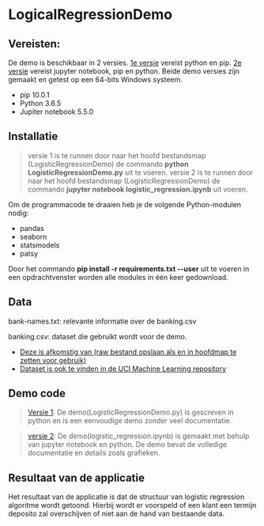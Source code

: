 # LogicalRegressionDemo

## Vereisten:
De demo is beschikbaar in 2 versies. [1e versie](https://github.com/HanNotSMachineLearning/LogisticRegressionDemo/blob/master/LogisticRegressionDemo.py) vereist python en pip. [2e versie](https://github.com/HanNotSMachineLearning/LogisticRegressionDemo/blob/master/logistic_regression.ipynb) vereist jupyter notebook, pip en python. Beide demo versies zijn gemaakt en getest op een 64-bits Windows systeem.


* pip 10.0.1
* Python 3.6.5
* Jupiter notebook 5.5.0

## Installatie
> versie 1 is te runnen door naar het hoofd bestandsmap (LogisticRegressionDemo) de commando **python LogisticRegressionDemo.py** uit te voeren.
> versie 2 is te runnen door naar het hoofd bestandsmap (LogisticRegressionDemo) de commando **jupyter notebook logistic_regression.ipynb** uit voeren.

Om de programmacode te draaien heb je de volgende Python-modulen nodig:
* pandas
* seaborn
* statsmodels
* patsy

Door het commando **pip install -r requirements.txt --user** uit te voeren in een opdrachtvenster worden alle modules in één keer gedownload.

## Data
bank-names.txt: relevante informatie over de banking.csv

banking.csv: dataset die gebruikt wordt voor de demo.

* [Deze is afkomstig van (raw bestand opslaan als en in hoofdmap te zetten voor gebruik)](https://raw.githubusercontent.com/madmashup/targeted-marketing-predictive-engine/master/banking.csv)
* [Dataset is ook te vinden in de UCI Machine Learning repository](https://archive.ics.uci.edu/ml/datasets/bank+marketing)

## Demo code
> [Versie 1](https://github.com/HanNotSMachineLearning/LogisticRegressionDemo/blob/master/LogisticRegressionDemo.py): De demo(LogisticRegressionDemo.py) is gescreven in python en is een eenvoudige demo zonder veel documentatie.

> [versie 2](https://github.com/HanNotSMachineLearning/LogisticRegressionDemo/blob/master/logistic_regression.ipynb): De demo(logistic_regression.ipynb) is gemaakt met behulp van jupyter notebook en python. De demo bevat de volledige documentatie en details zoals grafieken. 

## Resultaat van de applicatie
Het resultaat van de applicatie is dat de structuur van logistic regression algoritme wordt getoond. Hierbij wordt er voorspeld of een klant een termijn deposito zal overschijven of niet aan de hand van bestaande data.
